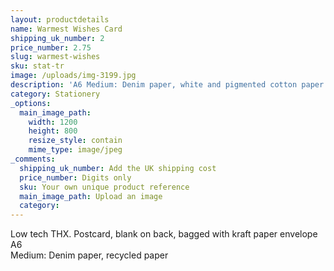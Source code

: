 ```yaml
---
layout: productdetails
name: Warmest Wishes Card
shipping_uk_number: 2
price_number: 2.75
slug: warmest-wishes
sku: stat-tr
image: /uploads/img-3199.jpg
description: 'A6 Medium: Denim paper, white and pigmented cotton paper'
category: Stationery
_options:
  main_image_path:
    width: 1200
    height: 800
    resize_style: contain
    mime_type: image/jpeg
_comments:
  shipping_uk_number: Add the UK shipping cost
  price_number: Digits only
  sku: Your own unique product reference
  main_image_path: Upload an image
  category:
---
```

Low tech THX. Postcard, blank on back, bagged with kraft paper envelope  
A6  
Medium: Denim paper, recycled paper